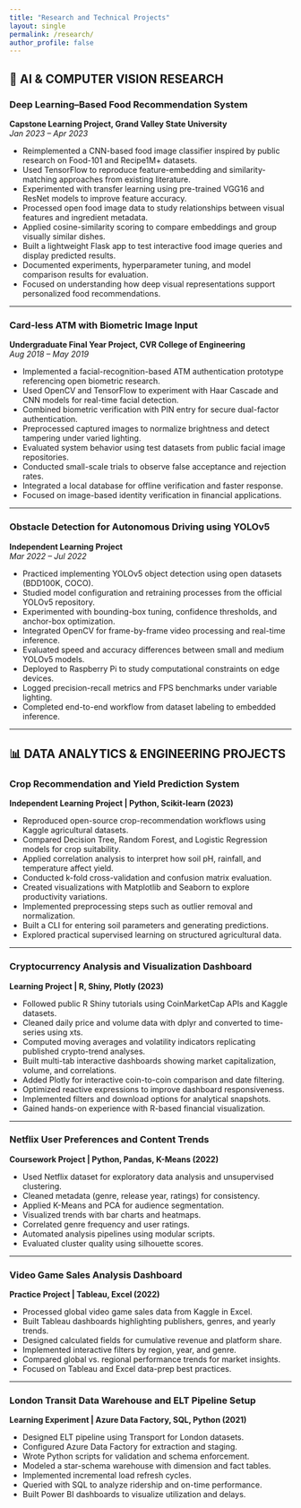 ```yaml
---
title: "Research and Technical Projects"
layout: single
permalink: /research/
author_profile: false
---
```


## 🧠 AI & COMPUTER VISION RESEARCH

### Deep Learning–Based Food Recommendation System  
**Capstone Learning Project, Grand Valley State University**  
*Jan 2023 – Apr 2023*

- Reimplemented a CNN-based food image classifier inspired by public research on Food-101 and Recipe1M+ datasets.  
- Used TensorFlow to reproduce feature-embedding and similarity-matching approaches from existing literature.  
- Experimented with transfer learning using pre-trained VGG16 and ResNet models to improve feature accuracy.  
- Processed open food image data to study relationships between visual features and ingredient metadata.  
- Applied cosine-similarity scoring to compare embeddings and group visually similar dishes.  
- Built a lightweight Flask app to test interactive food image queries and display predicted results.  
- Documented experiments, hyperparameter tuning, and model comparison results for evaluation.  
- Focused on understanding how deep visual representations support personalized food recommendations.  

---

### Card-less ATM with Biometric Image Input  
**Undergraduate Final Year Project, CVR College of Engineering**  
*Aug 2018 – May 2019*

- Implemented a facial-recognition-based ATM authentication prototype referencing open biometric research.  
- Used OpenCV and TensorFlow to experiment with Haar Cascade and CNN models for real-time facial detection.  
- Combined biometric verification with PIN entry for secure dual-factor authentication.  
- Preprocessed captured images to normalize brightness and detect tampering under varied lighting.  
- Evaluated system behavior using test datasets from public facial image repositories.  
- Conducted small-scale trials to observe false acceptance and rejection rates.  
- Integrated a local database for offline verification and faster response.  
- Focused on image-based identity verification in financial applications.  

---

### Obstacle Detection for Autonomous Driving using YOLOv5  
**Independent Learning Project**  
*Mar 2022 – Jul 2022*

- Practiced implementing YOLOv5 object detection using open datasets (BDD100K, COCO).  
- Studied model configuration and retraining processes from the official YOLOv5 repository.  
- Experimented with bounding-box tuning, confidence thresholds, and anchor-box optimization.  
- Integrated OpenCV for frame-by-frame video processing and real-time inference.  
- Evaluated speed and accuracy differences between small and medium YOLOv5 models.  
- Deployed to Raspberry Pi to study computational constraints on edge devices.  
- Logged precision-recall metrics and FPS benchmarks under variable lighting.  
- Completed end-to-end workflow from dataset labeling to embedded inference.  

---

## 📊 DATA ANALYTICS & ENGINEERING PROJECTS

### Crop Recommendation and Yield Prediction System  
**Independent Learning Project | Python, Scikit-learn (2023)**

- Reproduced open-source crop-recommendation workflows using Kaggle agricultural datasets.  
- Compared Decision Tree, Random Forest, and Logistic Regression models for crop suitability.  
- Applied correlation analysis to interpret how soil pH, rainfall, and temperature affect yield.  
- Conducted k-fold cross-validation and confusion matrix evaluation.  
- Created visualizations with Matplotlib and Seaborn to explore productivity variations.  
- Implemented preprocessing steps such as outlier removal and normalization.  
- Built a CLI for entering soil parameters and generating predictions.  
- Explored practical supervised learning on structured agricultural data.  

---

### Cryptocurrency Analysis and Visualization Dashboard  
**Learning Project | R, Shiny, Plotly (2023)**

- Followed public R Shiny tutorials using CoinMarketCap APIs and Kaggle datasets.  
- Cleaned daily price and volume data with dplyr and converted to time-series using xts.  
- Computed moving averages and volatility indicators replicating published crypto-trend analyses.  
- Built multi-tab interactive dashboards showing market capitalization, volume, and correlations.  
- Added Plotly for interactive coin-to-coin comparison and date filtering.  
- Optimized reactive expressions to improve dashboard responsiveness.  
- Implemented filters and download options for analytical snapshots.  
- Gained hands-on experience with R-based financial visualization.  

---

### Netflix User Preferences and Content Trends  
**Coursework Project | Python, Pandas, K-Means (2022)**

- Used Netflix dataset for exploratory data analysis and unsupervised clustering.  
- Cleaned metadata (genre, release year, ratings) for consistency.  
- Applied K-Means and PCA for audience segmentation.  
- Visualized trends with bar charts and heatmaps.  
- Correlated genre frequency and user ratings.  
- Automated analysis pipelines using modular scripts.  
- Evaluated cluster quality using silhouette scores.  

---

### Video Game Sales Analysis Dashboard  
**Practice Project | Tableau, Excel (2022)**

- Processed global video game sales data from Kaggle in Excel.  
- Built Tableau dashboards highlighting publishers, genres, and yearly trends.  
- Designed calculated fields for cumulative revenue and platform share.  
- Implemented interactive filters by region, year, and genre.  
- Compared global vs. regional performance trends for market insights.  
- Focused on Tableau and Excel data-prep best practices.  

---

### London Transit Data Warehouse and ELT Pipeline Setup  
**Learning Experiment | Azure Data Factory, SQL, Python (2021)**

- Designed ELT pipeline using Transport for London datasets.  
- Configured Azure Data Factory for extraction and staging.  
- Wrote Python scripts for validation and schema enforcement.  
- Modeled a star-schema warehouse with dimension and fact tables.  
- Implemented incremental load refresh cycles.  
- Queried with SQL to analyze ridership and on-time performance.  
- Built Power BI dashboards to visualize utilization and delays.  

